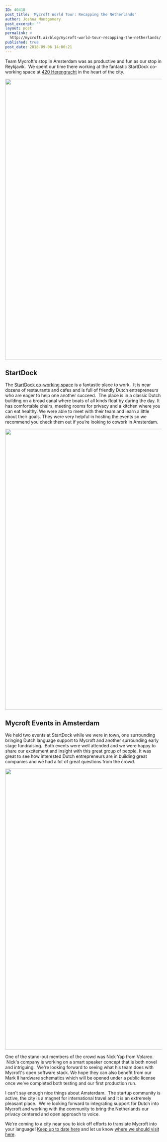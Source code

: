 ```yaml
---
ID: 40418
post_title: 'Mycroft World Tour: Recapping the Netherlands'
author: Joshua Montgomery
post_excerpt: ""
layout: post
permalink: >
  http://mycroft.ai/blog/mycroft-world-tour-recapping-the-netherlands/
published: true
post_date: 2018-09-06 14:00:21
---
```

<span style="font-weight: 400;">Team Mycroft's stop in Amsterdam was as productive and fun as our stop in Reykjavik.  We spent our time there working at the fantastic StartDock co-working space at </span><a href="https://maps.google.com/?q=420%C2%A0Herengracht&amp;entry=gmail&amp;source=g" target="_blank" rel="noopener"><span style="font-weight: 400;">420 Herengracht</span></a><span style="font-weight: 400;"> in the heart of the city.</span>

<span style="font-weight: 400;"><a href="https://mycroft.ai/wp-content/uploads/2018/09/startdock-cropped.png"><img class="alignnone wp-image-40425 size-full" src="https://mycroft.ai/wp-content/uploads/2018/09/startdock-cropped.png" alt="" width="1600" height="900" /></a></span>
<h2>StartDock</h2>
<span style="font-weight: 400;">The </span><a href="https://startdock.nl/en/" target="_blank" rel="noopener"><span style="font-weight: 400;">StartDock co-working space</span></a><span style="font-weight: 400;"> is a fantastic place to work.  It is near dozens of restaurants and cafes and is full of friendly Dutch entrepreneurs who are eager to help one another succeed.  The place is in a classic Dutch building on a broad canal where boats of all kinds float by during the day. It has comfortable chairs, meeting rooms for privacy and a kitchen where you can eat healthy. We were able to meet with their team and learn a little about their goals. They were very helpful in hosting the events so we recommend you check them out if you’re looking to cowork in Amsterdam.</span>

<span style="font-weight: 400;"><a href="https://mycroft.ai/wp-content/uploads/2018/09/Event-Crowd.png"><img class="alignnone wp-image-40426 size-full" src="https://mycroft.ai/wp-content/uploads/2018/09/Event-Crowd.png" alt="" width="1600" height="900" /></a></span>
<h2>Mycroft Events in Amsterdam</h2>
<span style="font-weight: 400;">We held two events at StartDock while we were in town, one surrounding bringing Dutch language support to Mycroft and another surrounding early stage fundraising.  Both events were well attended and we were happy to share our excitement and insight with this great group of people. It was great to see how interested Dutch entrepreneurs are in building great companies and we had a lot of great questions from the crowd.  </span>

<span style="font-weight: 400;"><a href="https://igg.me/at/volareo/x/1649210"><img class="alignnone wp-image-40428 size-full" src="https://mycroft.ai/wp-content/uploads/2018/09/Volareo-Logo.png" alt="" width="1600" height="900" /></a></span>

<span style="font-weight: 400;">One of the stand-out members of the crowd was Nick Yap from Volareo.  Nick's company is working on a smart speaker concept that is both novel and intriguing.  We're looking forward to seeing what his team does with Mycroft's open software stack. We hope they can also benefit from our Mark II hardware schematics which will be opened under a public license once we've completed both testing and our first production run.  </span>

<span style="font-weight: 400;">I can't say enough nice things about Amsterdam.  The startup community is active, the city is a magnet for international travel and it is an extremely pleasant place.  We're looking forward to integrating support for Dutch into Mycroft and working with the community to bring the Netherlands our privacy centered and open approach to voice.</span>

We're coming to a city near you to kick off efforts to translate Mycroft into your language! <a href="https://mycroft.ai/blog/mycrofts-world-tour/" target="_blank" rel="noopener">Keep up to date here</a> and let us know <a href="https://mycroft.ai/blog/mycrofts-world-tour/#help-mycroft-go-global" target="_blank" rel="noopener">where we should visit here</a>.